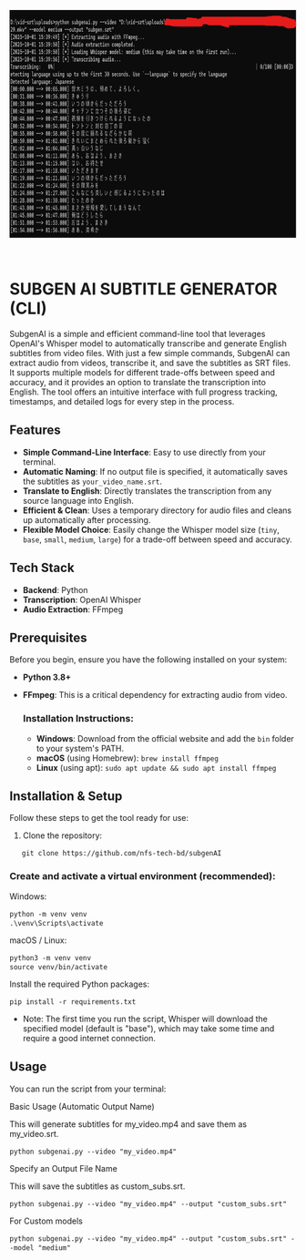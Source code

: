 <p aligh="center"><img src="https://raw.githubusercontent.com/nfs-tech-bd/subgenAI/refs/heads/main/Screenshot%202025-10-01%20154442.png" height="400" weidth="600"></p><br>

# SUBGEN AI SUBTITLE GENERATOR (CLI)

SubgenAI is a simple and efficient command-line tool that leverages OpenAI's Whisper model to automatically transcribe and generate English subtitles from video files. With just a few simple commands, SubgenAI can extract audio from videos, transcribe it, and save the subtitles as SRT files. It supports multiple models for different trade-offs between speed and accuracy, and it provides an option to translate the transcription into English. The tool offers an intuitive interface with full progress tracking, timestamps, and detailed logs for every step in the process.

## Features

- **Simple Command-Line Interface**: Easy to use directly from your terminal.
- **Automatic Naming**: If no output file is specified, it automatically saves the subtitles as `your_video_name.srt`.
- **Translate to English**: Directly translates the transcription from any source language into English.
- **Efficient & Clean**: Uses a temporary directory for audio files and cleans up automatically after processing.
- **Flexible Model Choice**: Easily change the Whisper model size (`tiny`, `base`, `small`, `medium`, `large`) for a trade-off between speed and accuracy.

## Tech Stack

- **Backend**: Python
- **Transcription**: OpenAI Whisper
- **Audio Extraction**: FFmpeg

## Prerequisites

Before you begin, ensure you have the following installed on your system:

- **Python 3.8+**
- **FFmpeg**: This is a critical dependency for extracting audio from video.

  ### Installation Instructions:

  - **Windows**: Download from the official website and add the `bin` folder to your system's PATH.
  - **macOS** (using Homebrew): `brew install ffmpeg`
  - **Linux** (using apt): `sudo apt update && sudo apt install ffmpeg`

## Installation & Setup

Follow these steps to get the tool ready for use:

1. Clone the repository:
```
   git clone https://github.com/nfs-tech-bd/subgenAI
```

### Create and activate a virtual environment (recommended):

Windows:
```
python -m venv venv
.\venv\Scripts\activate
  ```

macOS / Linux:
  ```
python3 -m venv venv
source venv/bin/activate
  ```

Install the required Python packages:
  ```
pip install -r requirements.txt
  ```

  - Note: The first time you run the script, Whisper will download the specified model (default is "base"), which may take some time and require a good internet connection.

## Usage

You can run the script from your terminal:

Basic Usage (Automatic Output Name)

This will generate subtitles for my_video.mp4 and save them as my_video.srt.
```
python subgenai.py --video "my_video.mp4"
```
Specify an Output File Name

This will save the subtitles as custom_subs.srt.
```
python subgenai.py --video "my_video.mp4" --output "custom_subs.srt"
```
For Custom models 
```
python subgenai.py --video "my_video.mp4" --output "custom_subs.srt" --model "medium"
```

